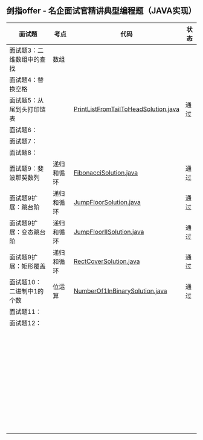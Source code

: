 ## 剑指offer - 名企面试官精讲典型编程题（JAVA实现）


| 面试题            | 考点    | 代码                                       | 状态   |
| -------------- | ----- | ---------------------------------------- | ---- |
| 面试题3：二维数组中的查找  | 数组    |                                          |      |
| 面试题4：替换空格      |       |                                          |      |
| 面试题5：从尾到头打印链表  |       | [PrintListFromTailToHeadSolution.java](https://github.com/shijiacheng/SwordOffer/blob/master/src/com/shijc/nowcoder/PrintListFromTailToHeadSolution.java) | 通过   |
| 面试题6：          |       |                                          |      |
| 面试题7：          |       |                                          |      |
| 面试题8：          |       |                                          |      |
| 面试题9：斐波那契数列    | 递归和循环 | [FibonacciSolution.java](https://github.com/shijiacheng/SwordOffer/blob/master/src/com/shijc/nowcoder/FibonacciSolution.java) | 通过   |
| 面试题9扩展：跳台阶     | 递归和循环 | [JumpFloorSolution.java](https://github.com/shijiacheng/SwordOffer/blob/master/src/com/shijc/nowcoder/JumpFloorSolution.java) | 通过   |
| 面试题9扩展：变态跳台阶   | 递归和循环 | [JumpFloorIISolution.java](https://github.com/shijiacheng/SwordOffer/blob/master/src/com/shijc/nowcoder/JumpFloorIISolution.java) | 通过   |
| 面试题9扩展：矩形覆盖    | 递归和循环 | [RectCoverSolution.java](https://github.com/shijiacheng/SwordOffer/blob/master/src/com/shijc/nowcoder/RectCoverSolution.java) | 通过   |
| 面试题10：二进制中1的个数 | 位运算   | [NumberOf1InBinarySolution.java](https://github.com/shijiacheng/SwordOffer/blob/master/src/com/shijc/nowcoder/NumberOf1InBinarySolution.java) | 通过   |
| 面试题11：         |       |                                          |      |
| 面试题12：         |       |                                          |      |
|                |       |                                          |      |
|                |       |                                          |      |
|                |       |                                          |      |
|                |       |                                          |      |
|                |       |                                          |      |
|                |       |                                          |      |
|                |       |                                          |      |
|                |       |                                          |      |
|                |       |                                          |      |
|                |       |                                          |      |
|                |       |                                          |      |
|                |       |                                          |      |
|                |       |                                          |      |
|                |       |                                          |      |
|                |       |                                          |      |
|                |       |                                          |      |
|                |       |                                          |      |
|                |       |                                          |      |
|                |       |                                          |      |
|                |       |                                          |      |
|                |       |                                          |      |
|                |       |                                          |      |
|                |       |                                          |      |
|                |       |                                          |      |
|                |       |                                          |      |
|                |       |                                          |      |
|                |       |                                          |      |
|                |       |                                          |      |
|                |       |                                          |      |
|                |       |                                          |      |
|                |       |                                          |      |
|                |       |                                          |      |
|                |       |                                          |      |
|                |       |                                          |      |
|                |       |                                          |      |
|                |       |                                          |      |
|                |       |                                          |      |
|                |       |                                          |      |
|                |       |                                          |      |
|                |       |                                          |      |
|                |       |                                          |      |
|                |       |                                          |      |
|                |       |                                          |      |
|                |       |                                          |      |
|                |       |                                          |      |
|                |       |                                          |      |

